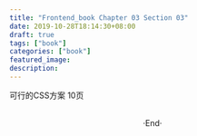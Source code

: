 ```yaml
---
title: "Frontend_book Chapter 03 Section 03"
date: 2019-10-28T18:14:30+08:00
draft: true
tags: ["book"]
categories: ["book"]
featured_image: 
description: 
---
```


可行的CSS方案 10页

<br>

<center>  ·End·  </center>